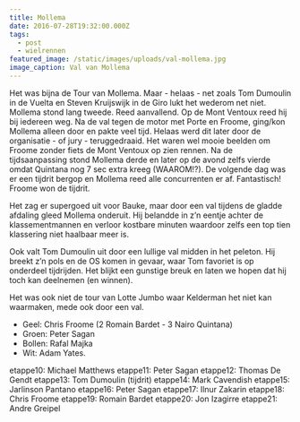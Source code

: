 ```yaml
---
title: Mollema
date: 2016-07-28T19:32:00.000Z
tags:
  - post
  - wielrennen
featured_image: /static/images/uploads/val-mollema.jpg
image_caption: Val van Mollema
---
```

Het was bijna de Tour van Mollema. Maar - helaas - net zoals Tom Dumoulin in de Vuelta en Steven Kruijswijk in de Giro lukt het wederom net niet. Mollema stond lang tweede. Reed aanvallend. Op de Mont Ventoux reed hij bij iedereen weg. Na de val tegen de motor met Porte en Froome, ging/kon Mollema alleen door en pakte veel tijd. Helaas werd dit later door de organisatie - of jury - teruggedraaid. Het waren wel mooie beelden om Froome zonder fiets de Mont Ventoux op zien rennen. Na de tijdsaanpassing stond Mollema derde en later op de avond zelfs vierde omdat Quintana nog 7 sec extra kreeg (WAAROM!?). De volgende dag was er een tijdrit bergop en Mollema reed alle concurrenten er af. Fantastisch! Froome won de tijdrit.

<!-- excerpt -->

Het zag er supergoed uit voor Bauke, maar door een val tijdens de gladde afdaling gleed Mollema onderuit. Hij belandde in z’n eentje achter de klassementmannen en verloor kostbare minuten waardoor zelfs een top tien klassering niet haalbaar meer is.

Ook valt Tom Dumoulin uit door een lullige val midden in het peleton. Hij breekt z’n pols en de OS komen in gevaar, waar Tom favoriet is op onderdeel tijdrijden. Het blijkt een gunstige breuk en laten we hopen dat hij toch kan deelnemen (en winnen).

Het was ook niet de tour van Lotte Jumbo waar Kelderman het niet kan waarmaken, mede ook door een val.

* Geel: Chris Froome (2 Romain Bardet - 3 Nairo Quintana)
* Groen: Peter Sagan
* Bollen: Rafal Majka
* Wit: Adam Yates.

etappe10: Michael Matthews
etappe11: Peter Sagan
etappe12: Thomas De Gendt
etappe13: Tom Dumoulin (tijdrit)
etappe14: Mark Cavendish
etappe15: Jarlinson Pantano
etappe16: Peter Sagan
etappe17: Ilnur Zakarin
etappe18: Chris Froome
etappe19: Romain Bardet
etappe20: Jon Izagirre
etappe21: Andre Greipel